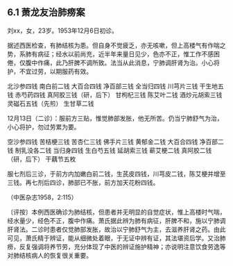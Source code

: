 ## 6.1 萧龙友治肺痨案

刘xx，女，23岁。1953年12月6日初诊。

据述西医检查，有肺结核为患。但自身不觉疲乏，亦无咳嗽，但上高楼气有作喘之势，系肺有病征；经水以前尚充，近半年来量日见少，色亦不正，惟工作不感困倦，仅腹中作痛，此乃肝脾不调所致。法当从此消息，宁肺调肝肾为治。小心将护，不宜过劳，以期服药有效。

北沙参四钱  南白前二钱  大百合四钱  净百部三钱  全当归四钱  川芎片三钱  干生地五钱  赤芍药四钱  真阿胶三钱（研，后下）  甘枸杞三钱  陈艾叶二钱  酒炒元胡索三钱  灵磁石五钱（先煎）  生甘草二钱

12月13日（二诊）：服前方三贴，惟觉肺部发胀，他无所苦。仍当宁肺舒气为治，小心将护，勿过劳累为要。

空沙参四钱  苦桔梗三钱  苦杏仁三钱  佛手片三钱  黄郁金二钱  大百合四钱  净百部二钱  制乳没各二钱  当归身四钱  生白芍五钱  延胡索三钱  蕲艾梗二钱  真阿胶二钱（研，后下）  干藕节五枚

服七剂后三诊，于前方内加嫩白前二钱，生芪皮四钱，川芎皮二钱，陈艾梗并增至三钱。再七剂后四诊，肺部已不胀，前方加天花粉四钱。

（中医杂志1958，2:115）

〔评按〕本例西医确诊为肺结核，但患者并无明显的自觉症状，惟上高楼时气喘，经水量少，经色不正，腹中作痛。萧氏据此辨为肺有病征，肝脾不和，施以宁肺调肝肾法。二诊时患者仅觉肺部发胀，故治以宁肺舒气为主，去滋养肝肾之药。由此可见，萧氏精于辨证，能从细微处着眼，于无证中辨有证，其法堪资后学。又治肺痨，反复强调将养节劳，充分体现了中医的辨证施护精神；亦说明注意饮食劳逸等对肺结核病人的恢复很关重要。
